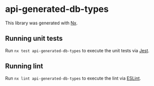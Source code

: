 # api-generated-db-types

This library was generated with [Nx](https://nx.dev).

## Running unit tests

Run `nx test api-generated-db-types` to execute the unit tests via [Jest](https://jestjs.io).

## Running lint

Run `nx lint api-generated-db-types` to execute the lint via [ESLint](https://eslint.org/).
